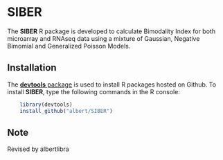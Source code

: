 # SIBER


The **SIBER** R package is developed to calculate Bimodality Index for both microarray and RNAseq data using
a mixture of Gaussian, Negative Bimomial and Generalized Poisson Models. 

## Installation

The [**devtools** package](http://cran.r-project.org/web/packages/devtools/index.html) is used to install R packages hosted on Github. To install **SIBER**, type the following commands in the R console:

```r
    library(devtools)
    install_github("albert/SIBER")
```
## Note

Revised by albertlibra
